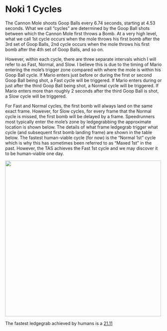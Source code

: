 # Noki 1 Cycles

The Cannon Mole shoots Goop Balls every 6.74 seconds, starting at 4.53 seconds. What we call “cycles” are determined by the Goop Ball shots between which the Cannon Mole first throws a Bomb. At a very high level, what we call 1st cycle occurs when the mole throws his first bomb after the 3rd set of Goop Balls, 2nd cycle occurs when the mole throws his first bomb after the 4th set of Goop Balls, and so on.

However, within each cycle, there are three separate intervals which I will refer to as Fast, Normal, and Slow. I believe this is due to the timing of Mario entering the mole’s trigger zone compared with where the mole is within his Goop Ball cycle. If Mario enters just before or during the first or second Goop Ball being shot, a Fast cycle will be triggered. If Mario enters during or just after the third Goop Ball being shot, a Normal cycle will be triggered. If Mario enters more than roughly 2 seconds after the third Goop Ball is shot, a Slow cycle will be triggered.

For Fast and Normal cycles, the first bomb will always land on the same exact frame. However, for Slow cycles, for every frame that the Normal cycle is missed, the first bomb will be delayed by a frame. Speedrunners most typically enter the mole’s zone by ledgegrabbing the approximate location is shown below. The details of what frame ledgegrab trigger what cycle (and subsequent first bomb landing frame) are shown in the table below. The fastest human-viable cycle (for now) is the “Normal 1st” cycle which is why this has sometimes been referred to as “Maxed 1st” in the past. However, the TAS achieves the Fast 1st cycle and we may discover it to be human-viable one day.

<img src="https://i.imgur.com/GS9IaoE.png" width="500">

The fastest ledgegrab achieved by humans is a [21.11](https://www.youtube.com/watch?v=5vF7z8KVCSY)
